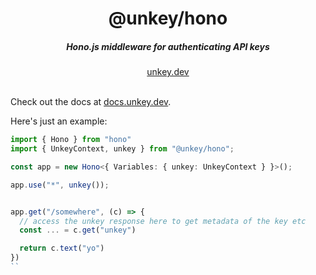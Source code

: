 
<div align="center">
    <h1 align="center">@unkey/hono</h1>
    <h5>Hono.js middleware for authenticating API keys</h5>
</div>

<div align="center">
  <a href="https://unkey.dev">unkey.dev</a>
</div>
<br/>



Check out the docs at [docs.unkey.dev](https://docs.unkey.dev/libraries/ts/hono).


Here's just an example:

```ts
import { Hono } from "hono"
import { UnkeyContext, unkey } from "@unkey/hono";

const app = new Hono<{ Variables: { unkey: UnkeyContext } }>();

app.use("*", unkey());


app.get("/somewhere", (c) => {
  // access the unkey response here to get metadata of the key etc
  const ... = c.get("unkey")

  return c.text("yo")
})
``